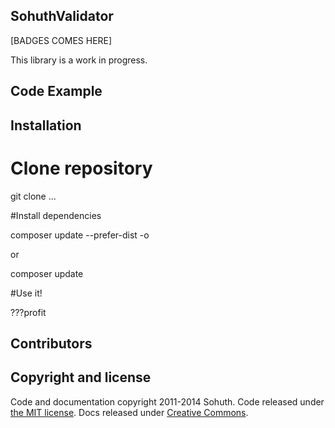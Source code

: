 ## SohuthValidator

[BADGES COMES HERE]

This library is a work in progress.

## Code Example


## Installation

# Clone repository

git clone ...

#Install dependencies

composer update --prefer-dist -o

or

composer update

#Use it!

???profit

## Contributors


## Copyright and license

Code and documentation copyright 2011-2014 Sohuth. Code released under [the MIT license](LICENSE). Docs released under [Creative Commons](docs/LICENSE).